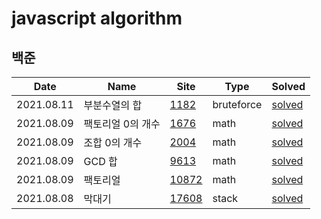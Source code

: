 # javascript algorithm

## 백준

| Date       | Name              | Site                                           | Type       | Solved                                                       |
| ---------- | ----------------- | ---------------------------------------------- | ---------- | ------------------------------------------------------------ |
| 2021.08.11 | 부분수열의 합     | [1182](https://www.acmicpc.net/problem/1182)   | bruteforce | [solved](https://github.com/jinsuSang/javascript-algorithm/blob/main/boj/bruteforce/boj1182.js) |
| 2021.08.09 | 팩토리얼 0의 개수 | [1676](https://www.acmicpc.net/problem/1676)   | math       | [solved](https://github.com/jinsuSang/javascript-algorithm/blob/main/boj/math/boj1676.js) |
| 2021.08.09 | 조합 0의 개수     | [2004](https://www.acmicpc.net/problem/2004)   | math       | [solved](https://github.com/jinsuSang/javascript-algorithm/blob/main/boj/math/boj2004.js) |
| 2021.08.09 | GCD 합            | [9613](https://www.acmicpc.net/problem/9613)   | math       | [solved](https://github.com/jinsuSang/javascript-algorithm/blob/main/boj/math/boj9613.js) |
| 2021.08.09 | 팩토리얼          | [10872](https://www.acmicpc.net/problem/10872) | math       | [solved](https://github.com/jinsuSang/javascript-algorithm/blob/main/boj/math/boj10872.js) |
| 2021.08.08 | 막대기            | [17608](https://www.acmicpc.net/problem/17608) | stack      | [solved](https://github.com/jinsuSang/javascript-algorithm/blob/main/boj/stack/boj17608.js) |

